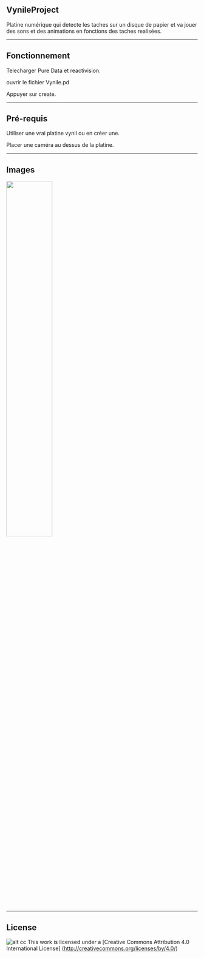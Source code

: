 ## VynileProject
Platine numérique qui detecte les taches sur un disque de papier et va jouer des sons et des animations en fonctions des taches realisées.

-------
## Fonctionnement
Telecharger Pure Data et reactivision.

ouvrir le fichier Vynile.pd

Appuyer sur create.

------
## Pré-requis
Utiliser une vrai platine vynil ou en créer une.

Placer une caméra au dessus de la platine.

------
## Images
<img src="http://diane-delallee.fr/assets/images/ProjetVynil.png" width="49%">

------
## License
![alt cc](https://licensebuttons.net/l/by/3.0/88x31.png)
This work is licensed under a [Creative Commons Attribution 4.0 International License] (http://creativecommons.org/licenses/by/4.0/)

